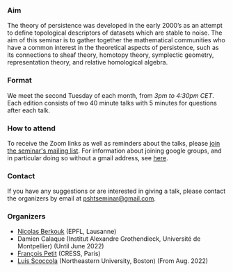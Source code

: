 ### Aim
The theory of persistence was developed in the early 2000’s as an attempt to define topological descriptors of datasets which are stable to noise.
The aim of this seminar is to gather together the mathematical communities who have a common interest in the theoretical aspects of persistence, such as its connections to sheaf theory, homotopy theory, symplectic geometry, representation theory, and relative homological algebra.



### Format
We meet the second Tuesday of each month, from *3pm to 4:30pm CET*.
Each edition consists of two 40 minute talks with 5 minutes for questions after each talk.


### How to attend
To receive the Zoom links as well as reminders about the talks, please [join the seminar's mailing list](https://groups.google.com/g/psht-seminar).
For information about joining google groups, and in particular doing so without a gmail address, see [here](https://support.google.com/groups/answer/1067205).


### Contact
If you have any suggestions or are interested in giving a talk, please contact the organizers by email at [pshtseminar@gmail.com](mailto:pshtseminar@gmail.com).


### Organizers
- [Nicolas Berkouk](https://nberkouk.github.io/index.html) (EPFL, Lausanne)
- Damien Calaque (Institut Alexandre Grothendieck, Université de Montpellier) (Until June 2022)
- [François Petit](https://fpetit.org/) (CRESS, Paris)
- [Luis Scoccola](https://luisscoccola.github.io) (Northeastern University, Boston) (From Aug. 2022)
